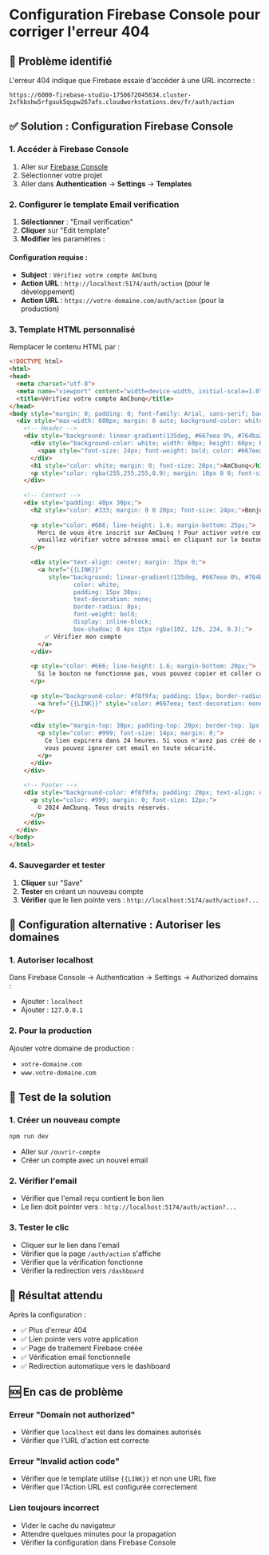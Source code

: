 # Configuration Firebase Console pour corriger l'erreur 404

## 🚨 Problème identifié
L'erreur 404 indique que Firebase essaie d'accéder à une URL incorrecte :
```
https://6000-firebase-studio-1750672045634.cluster-2xfkbshw5rfguuk5qupw267afs.cloudworkstations.dev/fr/auth/action
```

## ✅ Solution : Configuration Firebase Console

### 1. Accéder à Firebase Console
1. Aller sur [Firebase Console](https://console.firebase.google.com/)
2. Sélectionner votre projet
3. Aller dans **Authentication** → **Settings** → **Templates**

### 2. Configurer le template Email verification
1. **Sélectionner** : "Email verification"
2. **Cliquer** sur "Edit template"
3. **Modifier** les paramètres :

#### Configuration requise :
- **Subject** : `Vérifiez votre compte AmCbunq`
- **Action URL** : `http://localhost:5174/auth/action` (pour le développement)
- **Action URL** : `https://votre-domaine.com/auth/action` (pour la production)

### 3. Template HTML personnalisé
Remplacer le contenu HTML par :

```html
<!DOCTYPE html>
<html>
<head>
  <meta charset="utf-8">
  <meta name="viewport" content="width=device-width, initial-scale=1.0">
  <title>Vérifiez votre compte AmCbunq</title>
</head>
<body style="margin: 0; padding: 0; font-family: Arial, sans-serif; background-color: #f4f4f4;">
  <div style="max-width: 600px; margin: 0 auto; background-color: white;">
    <!-- Header -->
    <div style="background: linear-gradient(135deg, #667eea 0%, #764ba2 100%); padding: 30px; text-align: center;">
      <div style="background-color: white; width: 60px; height: 60px; border-radius: 50%; margin: 0 auto 20px; display: flex; align-items: center; justify-content: center;">
        <span style="font-size: 24px; font-weight: bold; color: #667eea;">A</span>
      </div>
      <h1 style="color: white; margin: 0; font-size: 28px;">AmCbunq</h1>
      <p style="color: rgba(255,255,255,0.9); margin: 10px 0 0; font-size: 16px;">Votre banque moderne</p>
    </div>
    
    <!-- Content -->
    <div style="padding: 40px 30px;">
      <h2 style="color: #333; margin: 0 0 20px; font-size: 24px;">Bonjour !</h2>
      
      <p style="color: #666; line-height: 1.6; margin-bottom: 25px;">
        Merci de vous être inscrit sur AmCbunq ! Pour activer votre compte et commencer à utiliser nos services, 
        veuillez vérifier votre adresse email en cliquant sur le bouton ci-dessous.
      </p>
      
      <div style="text-align: center; margin: 35px 0;">
        <a href="{{LINK}}" 
           style="background: linear-gradient(135deg, #667eea 0%, #764ba2 100%); 
                  color: white; 
                  padding: 15px 30px; 
                  text-decoration: none; 
                  border-radius: 8px; 
                  font-weight: bold; 
                  display: inline-block; 
                  box-shadow: 0 4px 15px rgba(102, 126, 234, 0.3);">
          ✅ Vérifier mon compte
        </a>
      </div>
      
      <p style="color: #666; line-height: 1.6; margin-bottom: 20px;">
        Si le bouton ne fonctionne pas, vous pouvez copier et coller ce lien dans votre navigateur :
      </p>
      
      <p style="background-color: #f8f9fa; padding: 15px; border-radius: 6px; word-break: break-all;">
        <a href="{{LINK}}" style="color: #667eea; text-decoration: none;">{{LINK}}</a>
      </p>
      
      <div style="margin-top: 30px; padding-top: 20px; border-top: 1px solid #eee;">
        <p style="color: #999; font-size: 14px; margin: 0;">
          Ce lien expirera dans 24 heures. Si vous n'avez pas créé de compte sur AmCbunq, 
          vous pouvez ignorer cet email en toute sécurité.
        </p>
      </div>
    </div>
    
    <!-- Footer -->
    <div style="background-color: #f8f9fa; padding: 20px; text-align: center;">
      <p style="color: #999; margin: 0; font-size: 12px;">
        © 2024 AmCbunq. Tous droits réservés.
      </p>
    </div>
  </div>
</body>
</html>
```

### 4. Sauvegarder et tester
1. **Cliquer** sur "Save"
2. **Tester** en créant un nouveau compte
3. **Vérifier** que le lien pointe vers : `http://localhost:5174/auth/action?...`

## 🔧 Configuration alternative : Autoriser les domaines

### 1. Autoriser localhost
Dans Firebase Console → Authentication → Settings → Authorized domains :
- Ajouter : `localhost`
- Ajouter : `127.0.0.1`

### 2. Pour la production
Ajouter votre domaine de production :
- `votre-domaine.com`
- `www.votre-domaine.com`

## 🧪 Test de la solution

### 1. Créer un nouveau compte
```bash
npm run dev
```
- Aller sur `/ouvrir-compte`
- Créer un compte avec un nouvel email

### 2. Vérifier l'email
- Vérifier que l'email reçu contient le bon lien
- Le lien doit pointer vers : `http://localhost:5174/auth/action?...`

### 3. Tester le clic
- Cliquer sur le lien dans l'email
- Vérifier que la page `/auth/action` s'affiche
- Vérifier que la vérification fonctionne
- Vérifier la redirection vers `/dashboard`

## 🎯 Résultat attendu

Après la configuration :
- ✅ Plus d'erreur 404
- ✅ Lien pointe vers votre application
- ✅ Page de traitement Firebase créée
- ✅ Vérification email fonctionnelle
- ✅ Redirection automatique vers le dashboard

## 🆘 En cas de problème

### Erreur "Domain not authorized"
- Vérifier que `localhost` est dans les domaines autorisés
- Vérifier que l'URL d'action est correcte

### Erreur "Invalid action code"
- Vérifier que le template utilise `{{LINK}}` et non une URL fixe
- Vérifier que l'Action URL est configurée correctement

### Lien toujours incorrect
- Vider le cache du navigateur
- Attendre quelques minutes pour la propagation
- Vérifier la configuration dans Firebase Console
